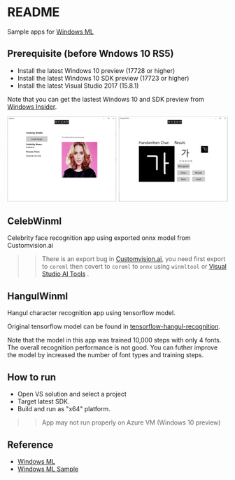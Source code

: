 # README

Sample apps for [Windows ML](https://docs.microsoft.com/en-us/windows/ai/)

## Prerequisite (before Wndows 10 RS5)

- Install the latest Windows 10 preview (17728 or higher)
- Install the latest Windows 10 SDK preview (17723 or higher)
- Install the latest Visual Studio 2017 (15.8.1)

Note that you can get the lastest Windows 10 and SDK preview from [Windows Insider](https://insider.windows.com).

![winml app](aoe-winmlapp.png)

## CelebWinml

Celebrity face recognition app using exported onnx model from Customvision.ai

>> There is an export bug in [Customvision.ai](https://customvision.ai/), you need first export to `coreml` then covert to `coreml` to `onnx` using `winmltool` or [Visual Studio AI Tools](https://marketplace.visualstudio.com/items?itemName=ms-toolsai.vstoolsai-vs2017) .

## HangulWinml

Hangul character recognition app using tensorflow model. 

Original tensorflow model can be found in [tensorflow-hangul-recognition](https://github.com/IBM/tensorflow-hangul-recognition/).

Note that the model in this app was trained 10,000 steps with only 4 fonts. The overall recognition performance is not good.
You can futher improve the model by increased the number of font types and training steps.

## How to run

- Open VS solution and select a project
- Target latest SDK.
- Build and run as "x64" platform.

>> App may not run properly on Azure VM (Windows 10 preview)

## Reference

- [Windows ML](https://docs.microsoft.com/en-us/windows/ai/)
- [Windows ML Sample](https://github.com/Microsoft/Windows-Machine-Learning)